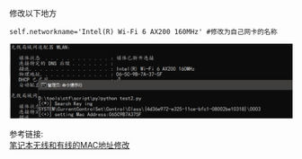 修改以下地方
```text
self.networkname='Intel(R) Wi-Fi 6 AX200 160MHz' #修改为自己网卡的名称
```
![](img/edit.png)

参考链接:  
[笔记本无线和有线的MAC地址修改](https://www.cnblogs.com/hbtmwangjin/articles/10383775.html)